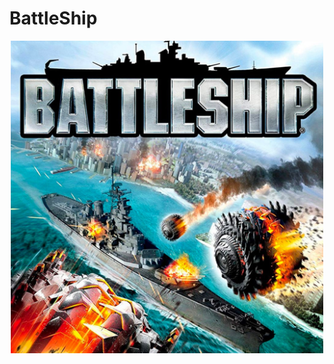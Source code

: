 # BattleShip
<center>
<img src="https://github.com/caunhach/BattleShip/blob/main/battleship12-1648165141832.jpg" width="500" height="500">
</center>
